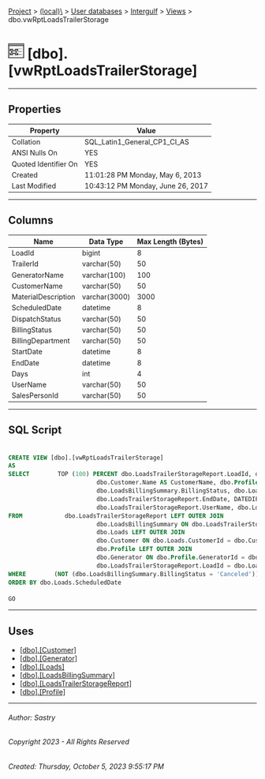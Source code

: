 #### 

[Project](../../../../index.md) > [(local)\\](../../../index.md) > [User databases](../../index.md) > [Intergulf](../index.md) > [Views](Views.md) > dbo.vwRptLoadsTrailerStorage

# ![Views](../../../../Images/View32.png) [dbo].[vwRptLoadsTrailerStorage]

---

## <a name="#properties"></a>Properties

| Property | Value |
|---|---|
| Collation | SQL_Latin1_General_CP1_CI_AS |
| ANSI Nulls On | YES |
| Quoted Identifier On | YES |
| Created | 11:01:28 PM Monday, May 6, 2013 |
| Last Modified | 10:43:12 PM Monday, June 26, 2017 |


---

## <a name="#columns"></a>Columns

| Name | Data Type | Max Length (Bytes) |
|---|---|---|
| LoadId | bigint | 8 |
| TrailerId | varchar(50) | 50 |
| GeneratorName | varchar(100) | 100 |
| CustomerName | varchar(50) | 50 |
| MaterialDescription | varchar(3000) | 3000 |
| ScheduledDate | datetime | 8 |
| DispatchStatus | varchar(50) | 50 |
| BillingStatus | varchar(50) | 50 |
| BillingDepartment | varchar(50) | 50 |
| StartDate | datetime | 8 |
| EndDate | datetime | 8 |
| Days | int | 4 |
| UserName | varchar(50) | 50 |
| SalesPersonId | varchar(50) | 50 |


---

## <a name="#sqlscript"></a>SQL Script

```sql

CREATE VIEW [dbo].[vwRptLoadsTrailerStorage]
AS
SELECT        TOP (100) PERCENT dbo.LoadsTrailerStorageReport.LoadId, dbo.LoadsTrailerStorageReport.TrailerId, dbo.Generator.Name AS GeneratorName, 
                         dbo.Customer.Name AS CustomerName, dbo.Profile.MaterialDescription, dbo.Loads.ScheduledDate, dbo.Loads.DispatchStatus, 
                         dbo.LoadsBillingSummary.BillingStatus, dbo.LoadsBillingSummary.BillingDepartment, dbo.LoadsTrailerStorageReport.StartDate, 
                         dbo.LoadsTrailerStorageReport.EndDate, DATEDIFF(DAY, dbo.LoadsTrailerStorageReport.StartDate, dbo.LoadsTrailerStorageReport.EndDate) AS Days, 
                         dbo.LoadsTrailerStorageReport.UserName, dbo.Loads.SalesPersonId
FROM            dbo.LoadsTrailerStorageReport LEFT OUTER JOIN
                         dbo.LoadsBillingSummary ON dbo.LoadsTrailerStorageReport.LoadId = dbo.LoadsBillingSummary.LoadId LEFT OUTER JOIN
                         dbo.Loads LEFT OUTER JOIN
                         dbo.Customer ON dbo.Loads.CustomerId = dbo.Customer.Id LEFT OUTER JOIN
                         dbo.Profile LEFT OUTER JOIN
                         dbo.Generator ON dbo.Profile.GeneratorId = dbo.Generator.Id ON dbo.Loads.ProfileId = dbo.Profile.Id ON 
                         dbo.LoadsTrailerStorageReport.LoadId = dbo.Loads.Id
WHERE        (NOT (dbo.LoadsBillingSummary.BillingStatus = 'Canceled'))
ORDER BY dbo.Loads.ScheduledDate

GO

```


---

## <a name="#uses"></a>Uses

* [[dbo].[Customer]](../Tables/dbo_Customer.md)
* [[dbo].[Generator]](../Tables/dbo_Generator.md)
* [[dbo].[Loads]](../Tables/dbo_Loads.md)
* [[dbo].[LoadsBillingSummary]](../Tables/dbo_LoadsBillingSummary.md)
* [[dbo].[LoadsTrailerStorageReport]](../Tables/dbo_LoadsTrailerStorageReport.md)
* [[dbo].[Profile]](../Tables/dbo_Profile.md)


---

###### Author:  Sastry

###### Copyright 2023 - All Rights Reserved

###### Created: Thursday, October 5, 2023 9:55:17 PM

